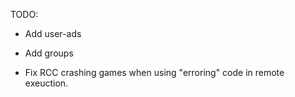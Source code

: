 TODO:
* Add user-ads
* Add groups

* Fix RCC crashing games when using "erroring" code in remote exeuction.